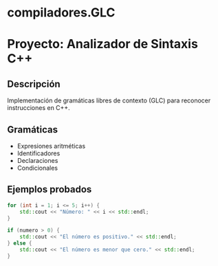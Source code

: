 # compiladores.GLC

# Proyecto: Analizador de Sintaxis C++

## Descripción
Implementación de gramáticas libres de contexto (GLC) para reconocer instrucciones en C++.

## Gramáticas
- Expresiones aritméticas
- Identificadores
- Declaraciones
- Condicionales

## Ejemplos probados
```cpp
for (int i = 1; i <= 5; i++) {
    std::cout << "Número: " << i << std::endl;
}

if (numero > 0) {
    std::cout << "El número es positivo." << std::endl;
} else {
    std::cout << "El número es menor que cero." << std::endl;
}
